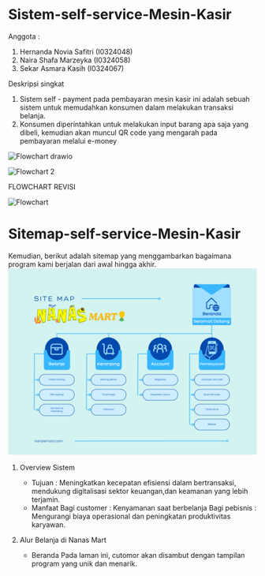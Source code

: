 # Sistem-self-service-Mesin-Kasir
Anggota :
1. Hernanda Novia Safitri (I0324048)
2. Naira Shafa Marzeyka (I0324058)
3. Sekar Asmara Kasih (I0324067)

Deskripsi singkat
1. Sistem self - payment pada pembayaran mesin kasir ini adalah sebuah sistem untuk memudahkan konsumen dalam melakukan transaksi belanja.
2. Konsumen diperintahkan untuk melakukan input barang apa saja yang dibeli, kemudian akan muncul QR code yang mengarah pada pembayaran melalui e-money

![Flowchart drawio](https://github.com/user-attachments/assets/fe90d2dc-a4d6-4510-8718-2bbbe4bdc42c)

![Flowchart 2](https://github.com/user-attachments/assets/7df1d742-53f2-4db4-9c3b-d2c469b7a9c2)

FLOWCHART REVISI

![Flowchart](https://github.com/user-attachments/assets/9618e107-6043-4922-97ff-bdea3d961b9d)


# Sitemap-self-service-Mesin-Kasir
Kemudian, berikut adalah sitemap yang menggambarkan bagaimana program kami berjalan dari awal hingga akhir.
![alt text](https://github.com/hernandanovia/Sistem-self-service-Mesin-Kasir/blob/main/Nanas%20Mart%20Sitemap.png?raw=true)

1. Overview Sistem
   * Tujuan : Meningkatkan kecepatan efisiensi dalam bertransaksi, mendukung digitalisasi sektor keuangan,dan keamanan yang lebih terjamin.
   * Manfaat
     Bagi customer : Kenyamanan saat berbelanja
     Bagi pebisnis : Mengurangi biaya operasional dan peningkatan produktivitas karyawan.

2. Alur Belanja di Nanas Mart
   * Beranda
     Pada laman ini, cutomor akan disambut dengan tampilan program yang unik dan menarik. 
